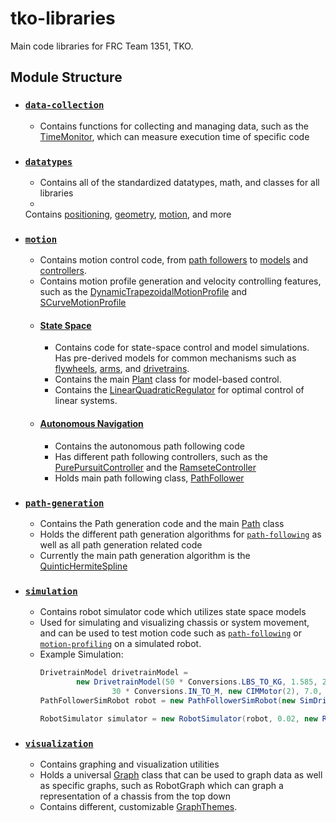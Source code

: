 # tko-libraries

Main code libraries for FRC Team 1351, TKO.

## Module Structure

- ### [```data-collection```](https://github.com/MittyRobotics/tko-libraries-legacy/tree/master/data-collection/src/main/java/com/github/mittyrobotics/datacollection)
    - Contains functions for collecting and managing data, such as
      the [TimeMonitor](https://github.com/MittyRobotics/tko-libraries-legacy/blob/master/data-collection/src/main/java/com/github/mittyrobotics/datacollection/performance/TimeMonitor.java), which can measure execution time of specific
      code
-  ### [```datatypes```](https://github.com/MittyRobotics/tko-libraries-legacy/tree/master/datatypes/src/main/java/com/github/mittyrobotics/datatypes)
    - Contains all of the standardized datatypes, math, and classes for all libraries
    -
    Contains [positioning](https://github.com/MittyRobotics/tko-libraries-legacy/tree/master/datatypes/src/main/java/com/github/mittyrobotics/datatypes/positioning), [geometry](https://github.com/MittyRobotics/tko-libraries-legacy/tree/master/datatypes/src/main/java/com/github/mittyrobotics/datatypes/geometry), [motion](https://github.com/MittyRobotics/tko-libraries-legacy/tree/master/datatypes/src/main/java/com/github/mittyrobotics/datatypes/motion),
   and more
-  ### [```motion```](https://github.com/MittyRobotics/tko-libraries-legacy/tree/master/motion/src/main/java/com/github/mittyrobotics/motion)
    - Contains motion control code, from [path followers](https://github.com/MittyRobotics/tko-libraries-legacy/tree/master/motion/src/main/java/com/github/mittyrobotics/motion/pathfollowing) to [models](https://github.com/MittyRobotics/tko-libraries-legacy/tree/master/motion/src/main/java/com/github/mittyrobotics/motion/statespace/models) and [controllers](https://github.com/MittyRobotics/tko-libraries-legacy/tree/master/motion/src/main/java/com/github/mittyrobotics/motion/controllers).
    - Contains motion profile generation and velocity controlling features, such as
      the [DynamicTrapezoidalMotionProfile](https://github.com/MittyRobotics/tko-libraries-legacy/blob/master/motion/src/main/java/com/github/mittyrobotics/motion/profiles/DynamicTrapezoidalMotionProfile.java)
      and [SCurveMotionProfile](https://github.com/MittyRobotics/tko-libraries-legacy/blob/master/motion/src/main/java/com/github/mittyrobotics/motion/profiles/SCurveMotionProfile.java)
    -  #### [State Space](https://github.com/MittyRobotics/tko-libraries-legacy/tree/master/motion/src/main/java/com/github/mittyrobotics/motion/statespace)
        - Contains code for state-space control and model simulations. Has pre-derived models for common mechanisms such as [flywheels](https://github.com/MittyRobotics/tko-libraries-legacy/blob/master/motion/src/main/java/com/github/mittyrobotics/motion/statespace/models/FlywheelModel.java), [arms](https://github.com/MittyRobotics/tko-libraries-legacy/blob/master/motion/src/main/java/com/github/mittyrobotics/motion/statespace/models/SingleJointedArmModel.java), and [drivetrains](https://github.com/MittyRobotics/tko-libraries-legacy/blob/master/motion/src/main/java/com/github/mittyrobotics/motion/statespace/models/DrivetrainModel.java).
        - Contains the main [Plant](https://github.com/MittyRobotics/tko-libraries-legacy/blob/master/motion/src/main/java/com/github/mittyrobotics/motion/statespace/Plant.java) class for model-based control.
        - Contains the [LinearQuadraticRegulator](https://github.com/MittyRobotics/tko-libraries-legacy/blob/master/motion/src/main/java/com/github/mittyrobotics/motion/statespace/LinearQuadraticRegulator.java) for optimal control of linear systems.
    -  #### [Autonomous Navigation](https://github.com/MittyRobotics/tko-libraries-legacy/tree/master/motion/src/main/java/com/github/mittyrobotics/motion/pathfollowing)
        - Contains the autonomous path following code
        - Has different path following controllers, such as
      the [PurePursuitController](https://github.com/MittyRobotics/tko-libraries-legacy/blob/master/motion/src/main/java/com/github/mittyrobotics/motion/controllers/PurePursuitController.java)
      and
      the [RamseteController](https://github.com/MittyRobotics/tko-libraries-legacy/blob/master/motion/src/main/java/com/github/mittyrobotics/motion/controllers/RamseteController.java)
        - Holds main path following
      class, [PathFollower](https://github.com/MittyRobotics/tko-libraries-legacy/blob/master/motion/src/main/java/com/github/mittyrobotics/motion/pathfollowing/PathFollower.java)
-  ### [```path-generation```](https://github.com/MittyRobotics/tko-libraries-legacy/tree/master/path-generation/src/main/java/com/github/mittyrobotics/path/generation)
    - Contains the Path generation code and the
      main [Path](https://github.com/MittyRobotics/tko-libraries-legacy/blob/master/path-generation/src/main/java/com/github/mittyrobotics/path/generation/Path.java)
      class
    - Holds the different path generation algorithms
      for  [```path-following```](https://github.com/MittyRobotics/tko-libraries-legacy/tree/master/motion/src/main/java/com/github/mittyrobotics/motion/pathfollowing)
      as well as all path generation related code
    - Currently the main path generation algorithm is
      the [QuinticHermiteSpline](https://github.com/MittyRobotics/tko-libraries-legacy/blob/master/path-generation/src/main/java/com/github/mittyrobotics/path/generation/splines/QuinticHermiteSpline.java)
-  ### [```simulation```](https://github.com/MittyRobotics/tko-libraries-legacy/tree/master/simulation/src/main/java/com/github/mittyrobotics/simulation)
    - Contains robot simulator code which utilizes state space models
    - Used for simulating and visualizing chassis or system movement, and can be used to test motion code such
      as  [```path-following```](https://github.com/MittyRobotics/tko-libraries-legacy/tree/master/motion/src/main/java/com/github/mittyrobotics/motion/pathfollowing)
      or [```motion-profiling```](https://github.com/MittyRobotics/tko-libraries-legacy/tree/master/motion/src/main/java/com/github/mittyrobotics/motion/profiles)
      on a simulated robot.
    - Example Simulation: 
        ```java        
        DrivetrainModel drivetrainModel =
                new DrivetrainModel(50 * Conversions.LBS_TO_KG, 1.585, 20 * Conversions.IN_TO_M,
                        30 * Conversions.IN_TO_M, new CIMMotor(2), 7.0, 2 * Conversions.IN_TO_M);
        PathFollowerSimRobot robot = new PathFollowerSimRobot(new SimDrivetrain(drivetrainModel));

        RobotSimulator simulator = new RobotSimulator(robot, 0.02, new RobotGraph());
-  ### [```visualization```](https://github.com/MittyRobotics/tko-libraries-legacy/tree/master/visualization/src/main/java/com/github/mittyrobotics/visualization)
    - Contains graphing and visualization utilities
    - Holds a
      universal [Graph](https://github.com/MittyRobotics/tko-libraries-legacy/blob/master/visualization/src/main/java/com/github/mittyrobotics/visualization/Graph.java)
      class that can be used to graph data as well as specific graphs, such as RobotGraph which can graph a
      representation of a chassis from the top down
    - Contains different,
      customizable [GraphThemes](https://github.com/MittyRobotics/tko-libraries-legacy/blob/master/visualization/src/main/java/com/github/mittyrobotics/visualization/themes/GraphTheme.java).
